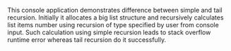 This console application demonstrates difference between simple and tail recursion.
Initially it allocates a big list structure and recursively calculates list items number using recursion of type specified by user
from console input. Such calculation using simple recursion leads to stack overflow runtime error
whereas tail recursion do it successfully.
